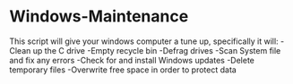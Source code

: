 # Windows-Maintenance
This script will give your windows computer a tune up, specifically it will:
-Clean up the C drive
-Empty recycle bin
-Defrag drives
-Scan System file and fix any errors
-Check for and install Windows updates
-Delete temporary files
-Overwrite free space in order to protect data
